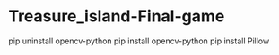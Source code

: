 # Treasure_island-Final-game
pip uninstall opencv-python
pip install opencv-python
pip install Pillow